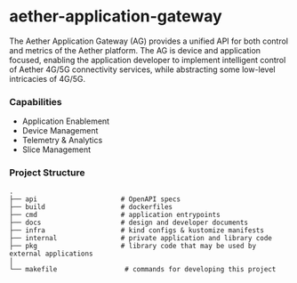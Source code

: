 # aether-application-gateway

The Aether Application Gateway (AG) provides a unified API for both control and metrics of the Aether platform. 
The AG is device and application focused, enabling the application developer to implement intelligent control 
of Aether 4G/5G connectivity services, while abstracting some low-level intricacies of 4G/5G.

### Capabilities

* Application Enablement
* Device Management
* Telemetry & Analytics
* Slice Management

### Project Structure
    .
    ├── api                     # OpenAPI specs
    ├── build                   # dockerfiles
    ├── cmd                     # application entrypoints
    ├── docs                    # design and developer documents
    ├── infra                   # kind configs & kustomize manifests
    ├── internal                # private application and library code
    ├── pkg                     # library code that may be used by external applications
    │
    └── makefile                 # commands for developing this project
